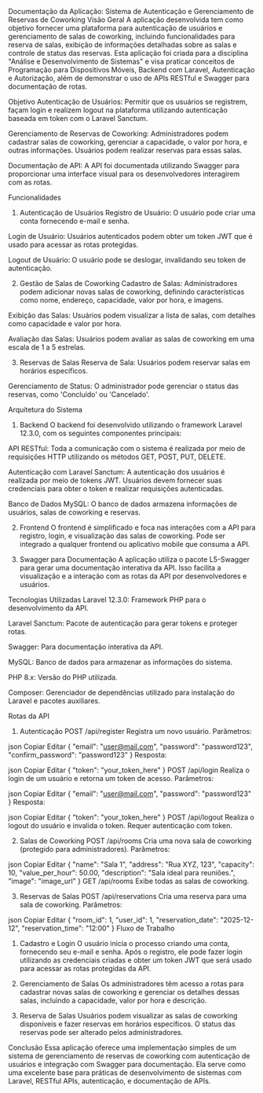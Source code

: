 Documentação da Aplicação: Sistema de Autenticação e Gerenciamento de Reservas de Coworking
Visão Geral
A aplicação desenvolvida tem como objetivo fornecer uma plataforma para autenticação de usuários e gerenciamento de salas de coworking, incluindo funcionalidades para reserva de salas, exibição de informações detalhadas sobre as salas e controle de status das reservas. Esta aplicação foi criada para a disciplina "Análise e Desenvolvimento de Sistemas" e visa praticar conceitos de Programação para Dispositivos Móveis, Backend com Laravel, Autenticação e Autorização, além de demonstrar o uso de APIs RESTful e Swagger para documentação de rotas.

Objetivo
Autenticação de Usuários: Permitir que os usuários se registrem, façam login e realizem logout na plataforma utilizando autenticação baseada em token com o Laravel Sanctum.

Gerenciamento de Reservas de Coworking: Administradores podem cadastrar salas de coworking, gerenciar a capacidade, o valor por hora, e outras informações. Usuários podem realizar reservas para essas salas.

Documentação de API: A API foi documentada utilizando Swagger para proporcionar uma interface visual para os desenvolvedores interagirem com as rotas.

Funcionalidades
1. Autenticação de Usuários
Registro de Usuário: O usuário pode criar uma conta fornecendo e-mail e senha.

Login de Usuário: Usuários autenticados podem obter um token JWT que é usado para acessar as rotas protegidas.

Logout de Usuário: O usuário pode se deslogar, invalidando seu token de autenticação.

2. Gestão de Salas de Coworking
Cadastro de Salas: Administradores podem adicionar novas salas de coworking, definindo características como nome, endereço, capacidade, valor por hora, e imagens.

Exibição das Salas: Usuários podem visualizar a lista de salas, com detalhes como capacidade e valor por hora.

Avaliação das Salas: Usuários podem avaliar as salas de coworking em uma escala de 1 a 5 estrelas.

3. Reservas de Salas
Reserva de Sala: Usuários podem reservar salas em horários específicos.

Gerenciamento de Status: O administrador pode gerenciar o status das reservas, como 'Concluído' ou 'Cancelado'.

Arquitetura do Sistema
1. Backend
O backend foi desenvolvido utilizando o framework Laravel 12.3.0, com os seguintes componentes principais:

API RESTful: Toda a comunicação com o sistema é realizada por meio de requisições HTTP utilizando os métodos GET, POST, PUT, DELETE.

Autenticação com Laravel Sanctum: A autenticação dos usuários é realizada por meio de tokens JWT. Usuários devem fornecer suas credenciais para obter o token e realizar requisições autenticadas.

Banco de Dados MySQL: O banco de dados armazena informações de usuários, salas de coworking e reservas.

2. Frontend
O frontend é simplificado e foca nas interações com a API para registro, login, e visualização das salas de coworking. Pode ser integrado a qualquer frontend ou aplicativo mobile que consuma a API.

3. Swagger para Documentação
A aplicação utiliza o pacote L5-Swagger para gerar uma documentação interativa da API. Isso facilita a visualização e a interação com as rotas da API por desenvolvedores e usuários.

Tecnologias Utilizadas
Laravel 12.3.0: Framework PHP para o desenvolvimento da API.

Laravel Sanctum: Pacote de autenticação para gerar tokens e proteger rotas.

Swagger: Para documentação interativa da API.

MySQL: Banco de dados para armazenar as informações do sistema.

PHP 8.x: Versão do PHP utilizada.

Composer: Gerenciador de dependências utilizado para instalação do Laravel e pacotes auxiliares.

Rotas da API
1. Autenticação
POST /api/register
Registra um novo usuário.
Parâmetros:

json
Copiar
Editar
{
  "email": "user@mail.com",
  "password": "password123",
  "confirm_password": "password123"
}
Resposta:

json
Copiar
Editar
{
  "token": "your_token_here"
}
POST /api/login
Realiza o login de um usuário e retorna um token de acesso.
Parâmetros:

json
Copiar
Editar
{
  "email": "user@mail.com",
  "password": "password123"
}
Resposta:

json
Copiar
Editar
{
  "token": "your_token_here"
}
POST /api/logout
Realiza o logout do usuário e invalida o token.
Requer autenticação com token.

2. Salas de Coworking
POST /api/rooms
Cria uma nova sala de coworking (protegido para administradores).
Parâmetros:

json
Copiar
Editar
{
  "name": "Sala 1",
  "address": "Rua XYZ, 123",
  "capacity": 10,
  "value_per_hour": 50.00,
  "description": "Sala ideal para reuniões.",
  "image": "image_url"
}
GET /api/rooms
Exibe todas as salas de coworking.

3. Reservas de Salas
POST /api/reservations
Cria uma reserva para uma sala de coworking.
Parâmetros:

json
Copiar
Editar
{
  "room_id": 1,
  "user_id": 1,
  "reservation_date": "2025-12-12",
  "reservation_time": "12:00"
}
Fluxo de Trabalho
1. Cadastro e Login
O usuário inicia o processo criando uma conta, fornecendo seu e-mail e senha. Após o registro, ele pode fazer login utilizando as credenciais criadas e obter um token JWT que será usado para acessar as rotas protegidas da API.

2. Gerenciamento de Salas
Os administradores têm acesso a rotas para cadastrar novas salas de coworking e gerenciar os detalhes dessas salas, incluindo a capacidade, valor por hora e descrição.

3. Reserva de Salas
Usuários podem visualizar as salas de coworking disponíveis e fazer reservas em horários específicos. O status das reservas pode ser alterado pelos administradores.

Conclusão
Essa aplicação oferece uma implementação simples de um sistema de gerenciamento de reservas de coworking com autenticação de usuários e integração com Swagger para documentação. Ela serve como uma excelente base para práticas de desenvolvimento de sistemas com Laravel, RESTful APIs, autenticação, e documentação de APIs.